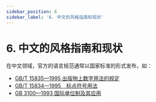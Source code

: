 ```yaml
---
sidebar_position: 6
sidebar_label: '6. 中文的风格指南和现状'
---
```


# 6. 中文的风格指南和现状

在中文领域，官方的语言规范通常以国家标准的形式发布，如：

- [GB/T 15835—1995 出版物上数字用法的规定][1]
- [GB/T 15834—1995　标点符号用法][2]
- [GB 3100—1993 国际单位制及其应用][3]




[1]: http://www.moe.gov.cn/ewebeditor/uploadfile/2015/01/13/20150113091154536.pdf
[2]: https://people.ubuntu.com/~happyaron/l10n/GB(T)15834-2011.html
[3]: http://hit.alljournals.cn/uploadfile/mst_cn/20160329/gb%203100-93%20%E5%9B%BD%E9%99%85%E5%8D%95%E4%BD%8D%E5%88%B6%E5%8F%8A%E5%85%B6%E5%BA%94%E7%94%A8.pdf

